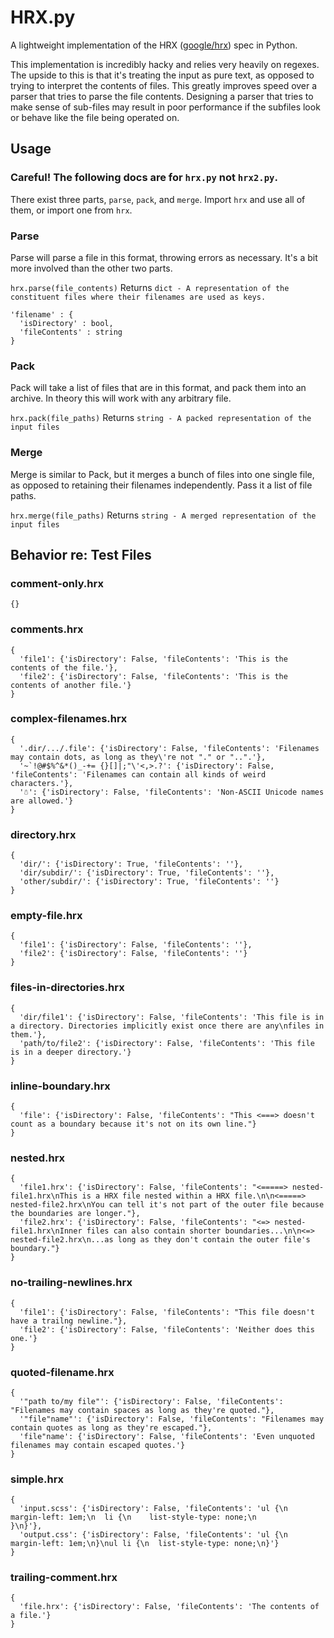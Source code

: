 # HRX.py
A lightweight implementation of the HRX ([google/hrx](https://github.com/google/hrx)) spec in Python.

This implementation is incredibly hacky and relies very heavily on regexes. The upside to this is that it's treating the input as pure text, as opposed to trying to interpret the contents of files. This greatly improves speed over a parser that tries to parse the file contents. Designing a parser that tries to make sense of sub-files may result in poor performance if the subfiles look or behave like the file being operated on.

## Usage
### Careful! The following docs are for `hrx.py` not `hrx2.py`.
There exist three parts, `parse`, `pack`, and `merge`. Import `hrx` and use all of them, or import one from `hrx`.

### Parse
Parse will parse a file in this format, throwing errors as necessary. It's a bit more involved than the other two parts.

`hrx.parse(file_contents)`
Returns
`dict - A representation of the constituent files where their filenames are used as keys.`
```
'filename' : {
  'isDirectory' : bool,
  'fileContents' : string
}
```
### Pack
Pack will take a list of files that are in this format, and pack them into an archive. In theory this will work with any arbitrary file.

`hrx.pack(file_paths)`
Returns
`string - A packed representation of the input files`

### Merge
Merge is similar to Pack, but it merges a bunch of files into one single file, as opposed to retaining their filenames independently. Pass it a list of file paths.

`hrx.merge(file_paths)`
Returns
`string - A merged representation of the input files`

## Behavior re: Test Files
### comment-only.hrx
```
{}
```

### comments.hrx
```
{
  'file1': {'isDirectory': False, 'fileContents': 'This is the contents of the file.'},
  'file2': {'isDirectory': False, 'fileContents': 'This is the contents of another file.'}
}
```

### complex-filenames.hrx
```
{
  '.dir/.../.file': {'isDirectory': False, 'fileContents': 'Filenames may contain dots, as long as they\'re not "." or "..".'},
  '~`!@#$%^&*()_-+= {}[]|;"\'<,>.?': {'isDirectory': False, 'fileContents': 'Filenames can contain all kinds of weird characters.'},
  '☃': {'isDirectory': False, 'fileContents': 'Non-ASCII Unicode names are allowed.'}
}
```

### directory.hrx
```
{
  'dir/': {'isDirectory': True, 'fileContents': ''},
  'dir/subdir/': {'isDirectory': True, 'fileContents': ''},
  'other/subdir/': {'isDirectory': True, 'fileContents': ''}
}
```

### empty-file.hrx
```
{
  'file1': {'isDirectory': False, 'fileContents': ''},
  'file2': {'isDirectory': False, 'fileContents': ''}
}
```

### files-in-directories.hrx
```
{
  'dir/file1': {'isDirectory': False, 'fileContents': 'This file is in a directory. Directories implicitly exist once there are any\nfiles in them.'},
  'path/to/file2': {'isDirectory': False, 'fileContents': 'This file is in a deeper directory.'}
}
```

### inline-boundary.hrx
```
{
  'file': {'isDirectory': False, 'fileContents': "This <===> doesn't count as a boundary because it's not on its own line."}
}
```

### nested.hrx
```
{
  'file1.hrx': {'isDirectory': False, 'fileContents': "<=====> nested-file1.hrx\nThis is a HRX file nested within a HRX file.\n\n<=====> nested-file2.hrx\nYou can tell it's not part of the outer file because the boundaries are longer."},
  'file2.hrx': {'isDirectory': False, 'fileContents': "<=> nested-file1.hrx\nInner files can also contain shorter boundaries...\n\n<=> nested-file2.hrx\n...as long as they don't contain the outer file's boundary."}
}
```

### no-trailing-newlines.hrx
```
{
  'file1': {'isDirectory': False, 'fileContents': "This file doesn't have a trailng newline."},
  'file2': {'isDirectory': False, 'fileContents': 'Neither does this one.'}
}
```

### quoted-filename.hrx
```
{
  '"path to/my file"': {'isDirectory': False, 'fileContents': "Filenames may contain spaces as long as they're quoted."},
  '"file"name"': {'isDirectory': False, 'fileContents': "Filenames may contain quotes as long as they're escaped."},
  'file"name': {'isDirectory': False, 'fileContents': 'Even unquoted filenames may contain escaped quotes.'}
}
```

### simple.hrx
```
{
  'input.scss': {'isDirectory': False, 'fileContents': 'ul {\n  margin-left: 1em;\n  li {\n    list-style-type: none;\n
}\n}'},
  'output.css': {'isDirectory': False, 'fileContents': 'ul {\n  margin-left: 1em;\n}\nul li {\n  list-style-type: none;\n}'}
}
```

### trailing-comment.hrx
```
{
  'file.hrx': {'isDirectory': False, 'fileContents': 'The contents of a file.'}
}
```
